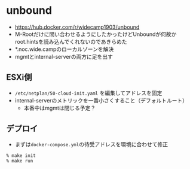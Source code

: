 # unbound
- https://hub.docker.com/r/widecamp1903/unbound
- M-Rootだけに問い合わせるようにしたかったけどUnboundが何故かroot.hintsを読み込んでくれないのであきらめた
- *.noc.wide.campのローカルゾーンを解決
- mgmtとinternal-serverの両方に足を出す

## ESXi側
- `/etc/netplan/50-cloud-init.yaml` を編集してアドレスを固定
- internal-serverのメトリックを一番小さくすること（デフォルトルート）
  - 本番中はmgmtは閉じる予定？

## デプロイ
- まずは`docker-compose.yml`の待受アドレスを環境に合わせて修正
```
% make init
% make run
```
